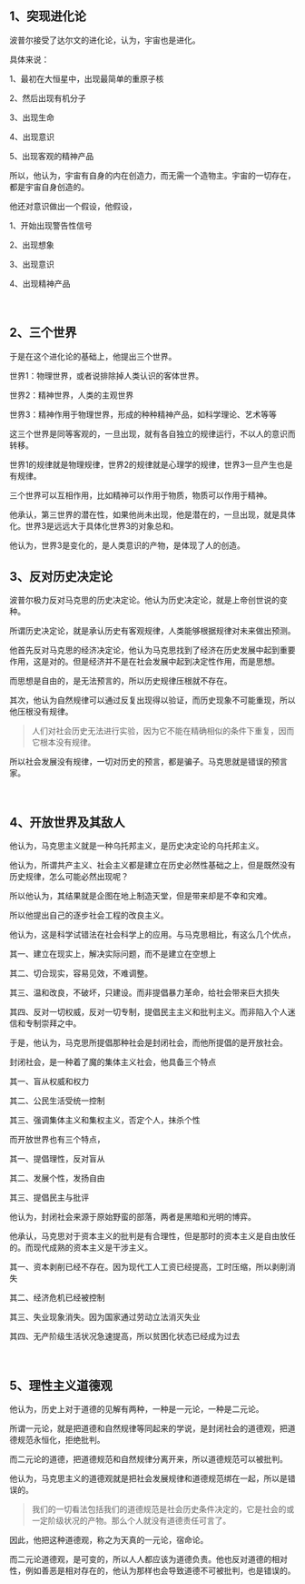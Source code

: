 <h2>1、突现进化论</h2><p data-pid="D17UXhOF">波普尔接受了达尔文的进化论，认为，宇宙也是进化。</p><p data-pid="oFB244-X">具体来说：</p><p data-pid="orq5wBod">1、最初在大恒星中，出现最简单的重原子核</p><p data-pid="A2dX7es7">2、然后出现有机分子</p><p data-pid="1DPHZNtU">3、出现生命</p><p data-pid="4k9Zz_zA">4、出现意识</p><p data-pid="d9YDWj5m">5、出现客观的精神产品</p><p data-pid="sAcefVNT">所以，他认为，宇宙有自身的内在创造力，而无需一个造物主。宇宙的一切存在，都是宇宙自身创造的。</p><p data-pid="Sd5RB6aE">他还对意识做出一个假设，他假设，</p><p data-pid="Fom0eJWp">1、开始出现警告性信号</p><p data-pid="pv49YYb4">2、出现想象</p><p data-pid="B7zndNV7">3、出现意识</p><p data-pid="1DqjyexJ">4、出现精神产品</p><p><br></p><h2>2、三个世界</h2><p data-pid="ERSAN9j3">于是在这个进化论的基础上，他提出三个世界。</p><p data-pid="eHt3lzIQ">世界1：物理世界，或者说排除掉人类认识的客体世界。</p><p data-pid="4DRUIJc4">世界2：精神世界，人类的主观世界</p><p data-pid="bNDie7ly">世界3：精神作用于物理世界，形成的种种精神产品，如科学理论、艺术等等</p><p data-pid="r2s27v65">这三个世界是同等客观的，一旦出现，就有各自独立的规律运行，不以人的意识而转移。</p><p data-pid="AOVEKrVn">世界1的规律就是物理规律，世界2的规律就是心理学的规律，世界3一旦产生也是有规律。</p><p data-pid="QMA7IOY_">三个世界可以互相作用，比如精神可以作用于物质，物质可以作用于精神。</p><p data-pid="gqbcEbmT">他承认，第三世界的潜在性，如果他尚未出现，他是潜在的，一旦出现，就是具体化。世界3是远远大于具体化世界3的对象总和。</p><p data-pid="pDT4nuk3">他认为，世界3是变化的，是人类意识的产物，是体现了人的创造。</p><h2>3、反对历史决定论</h2><p data-pid="eCYJoKdl">波普尔极力反对马克思的历史决定论。他认为历史决定论，就是上帝创世说的变种。</p><p data-pid="11x_vTbg">所谓历史决定论，就是承认历史有客观规律，人类能够根据规律对未来做出预测。</p><p data-pid="KcRZ2iK0">他首先反对马克思的经济决定论，他认为马克思找到了经济在历史发展中起到重要作用，这是对的。但是经济并不是在社会发展中起到决定性作用，而是思想。</p><p data-pid="7Toxr3bM">而思想是自由的，是无法预言的，所以历史规律压根就不存在。</p><p data-pid="guMUpDFP">其次，他认为自然规律可以通过反复出现得以验证，而历史现象不可能重现，所以他压根没有规律。</p><blockquote data-pid="J5I6JSEW">人们对社会历史无法进行实验，因为它不能在精确相似的条件下重复，因而它根本没有规律。</blockquote><p data-pid="iW5zM_JX">所以社会发展没有规律，一切对历史的预言，都是骗子。马克思就是错误的预言家。</p><p><br></p><h2>4、开放世界及其敌人</h2><p data-pid="JoTrA2Im">他认为，马克思主义就是一种乌托邦主义，是历史决定论的乌托邦主义。</p><p data-pid="XUQ7T8wT">他认为，所谓共产主义、社会主义都是建立在历史必然性基础之上，但是既然没有历史规律，怎么可能必然出现呢？</p><p data-pid="60YwQQ-b">所以他认为，其结果就是企图在地上制造天堂，但是带来却是不幸和灾难。</p><p data-pid="RfxW3YMe">所以他提出自己的逐步社会工程的改良主义。</p><p data-pid="NmVgv9BH">他认为，这是科学试错法在社会科学上的应用。与马克思相比，有这么几个优点，</p><p data-pid="pD6i3iAL">其一、建立在现实上，解决实际问题，而不是建立在空想上</p><p data-pid="dJ4p-7G8">其二、切合现实，容易见效，不难调整。</p><p data-pid="R2AJ2cIH">其三、温和改良，不破坏，只建设。而非提倡暴力革命，给社会带来巨大损失</p><p data-pid="aUM9_fAf">其四、反对一切权威，反对一切专制，提倡民主主义和批判主义。而非陷入个人迷信和专制崇拜之中。</p><p data-pid="_7mHdwzk">于是，他认为，马克思所提倡那种社会是封闭社会，而他所提倡的是开放社会。</p><p data-pid="v_sw95xS">封闭社会，是一种着了魔的集体主义社会，他具备三个特点</p><p data-pid="aGa6f5Cg">其一、盲从权威和权力</p><p data-pid="XklbG-sC">其二、公民生活受统一控制</p><p data-pid="Dm6gN32f">其三、强调集体主义和集权主义，否定个人，抹杀个性</p><p data-pid="of0ilLv6">而开放世界也有三个特点，</p><p data-pid="AKgnWTCg">其一、提倡理性，反对盲从</p><p data-pid="1Or0x-5z">其二、发展个性，发扬自由</p><p data-pid="07A8Z9QY">其三、提倡民主与批评</p><p data-pid="nDqH8x-L">他认为，封闭社会来源于原始野蛮的部落，两者是黑暗和光明的博弈。</p><p data-pid="cXibCvL0">他承认，马克思对于资本主义的批判是有合理性，但是那时的资本主义是自由放任的。而现代成熟的资本主义是干涉主义。</p><p data-pid="J7fe64Ua">其一、资本剥削已经不存在。因为现代工人工资已经提高，工时压缩，所以剥削消失</p><p data-pid="WXsbNQwL">其二、经济危机已经被控制</p><p data-pid="MREot_OI">其三、失业现象消失。因为国家通过劳动立法消灭失业</p><p data-pid="XT-Mle0V">其四、无产阶级生活状况急速提高，所以贫困化状态已经成为过去</p><p><br></p><h2>5、理性主义道德观</h2><p data-pid="QiySDZcp">他认为，历史上对于道德的见解有两种，一种是一元论，一种是二元论。</p><p data-pid="1GEV4sYi">所谓一元论，就是把道德和自然规律等同起来的学说，是封闭社会的道德观，把道德规范永恒化，拒绝批判。</p><p data-pid="UZbeD1Lh">而二元论的道德，把道德规范和自然规律分离开来，所以道德规范可以被批判。</p><p data-pid="JgIGr2CT">他认为，马克思主义的道德观就是把社会发展规律和道德规范绑在一起，所以是错误的。</p><blockquote data-pid="ahn46sxP">我们的一切看法包括我们的道德规范是社会历史条件决定的，它是社会的或一定阶级状况的产物。那么个人就没有道德责任可言了。</blockquote><p data-pid="5bBWMbB-">因此，他把这种道德观，称之为天真的一元论，宿命论。</p><p data-pid="0VzZ_JR3">而二元论道德观，是可变的，所以人人都应该为道德负责。他也反对道德的相对性，例如善恶是相对存在的，他认为那样也会导致道德不可被批判，也是错误的。</p><p></p>